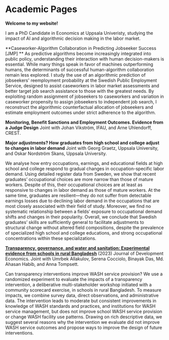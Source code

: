 # Academic Pages
**Welcome to my website!**

I am a PhD Candidate in Economics at Uppsala Univeristy, studying the impact of AI and algorithmic decision making in the labor market. 

**Caseworker-Algorithm Collaboration in Predicting Jobseeker Success [JMP] **
As predictive algorithms become increasingly integrated into public policy, understanding their interaction with human decision-makers is essential. While many things speak in favor of machines outperforming humans, the determinants of successful human-algorithm collaboration remain less explored. I study the use of an algorithmic prediction of jobseekers' reemployment probability at the Swedish Public Employment Service, designed to assist caseworkers in labor market assessments and better target job search assistance to those with the greatest needs. By exploiting random assignment of jobseekers to caseworkers and variation in caseworker propensity to assign jobseekers to independent job search, I reconstruct the algorithmic counterfactual allocation of jobseekers and estimate employment outcomes under strict adherence to the algorithm.

**Monitoring, Benefit Sanctions and Employment Outcomes. Evidence from a Judge Design** 
Joint with Johan Vikström, IFAU, and Arne Uhlendorff, CREST.  

**Major adjustments? How graduates from high school and college adjust to changes in labor demand** 
Joint with Georg Graetz, Uppsala University, and Oskar Nordström Skans, Uppsala University.  

We analyse how entry occupations, earnings, and educational fields at high school and
college respond to gradual changes in occupation-specific labor demand. Using detailed
register data from Sweden, we show that recent graduates’ occupational choices are more
narrow than those of mature workers. Despite of this, their occupational choices are at least
as responsive to changes in labor demand as those of mature workers. At the same time,
graduates are resilient—they do not suffer from detectable earnings losses due to declining
labor demand in the occupations that are most closely associated with their field of study.
Moreover, we find no systematic relationship between a fields’ exposure to occupational
demand shifts and changes in their popularity. Overall, we conclude that Swedish graduates’
skills are sufficiently general to facilitate adjustments to structural change without altered
field compositions, despite the prevalence of specialized high school and college educations,
and strong occupational concentrations within these specializations.


[**Transparency, governance, and water and sanitation: Experimental evidence from schools in rural Bangladesh**](https://www.sciencedirect.com/science/article/pii/S0304387823000378) (2023) Journal of Development Economics. 
Joint with Umrbek Allakulov, Serena Cocciolo, Binayak Das, Md. Ahasan Habib, and Anna Tompsett.

Can transparency interventions improve WASH service provision? We use a randomized experiment to evaluate the impacts of a transparency intervention, a deliberative multi-stakeholder workshop initiated with a community scorecard exercise, in schools in rural Bangladesh. To measure impacts, we combine survey data, direct observations, and administrative data. The intervention leads to moderate but consistent improvements in knowledge of WASH standards and practices, and institutions for WASH service management, but does not improve school WASH service provision or change WASH facility use patterns. Drawing on rich descriptive data, we suggest several reasons why the intervention we evaluate did not improve WASH service outcomes and propose ways to improve the design of future interventions.


